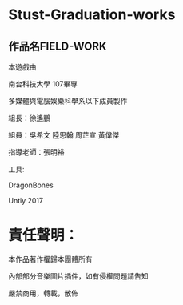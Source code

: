 # Stust-Graduation-works

## 作品名FIELD-WORK

本遊戲由

南台科技大學 107畢專

多媒體與電腦娛樂科學系以下成員製作

組長：徐遙鵬

組員：吳希文 陸思翰 周芷宣 黃偉傑

指導老師：張明裕

工具:

DragonBones

Untiy 2017


# 責任聲明：

本作品著作權歸本團體所有

內部部分音樂圖片插件，如有侵權問題請告知

嚴禁商用，轉載，散佈
